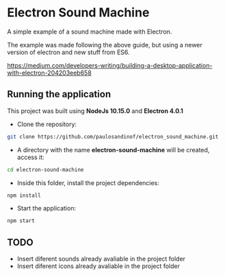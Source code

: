 # Electron Sound Machine

A simple example of a sound machine made with Electron.

The example was made following the above guide, but using a newer version of electron and new stuff from ES6.

https://medium.com/developers-writing/building-a-desktop-application-with-electron-204203eeb658

## Running the application

This project was built using **NodeJs 10.15.0** and **Electron 4.0.1**

- Clone the repository:

```bash
git clone https://github.com/paulosandinof/electron_sound_machine.git
```

- A directory with the name **electron-sound-machine** will be created, access it:

```bash
cd electron-sound-machine
```

- Inside this folder, install the project dependencies:

```bash
npm install
```

- Start the application:

```bash
npm start
```

## TODO

- Insert diferent sounds already avaliable in the project folder
- Insert diferent icons already avaliable in the project folder
